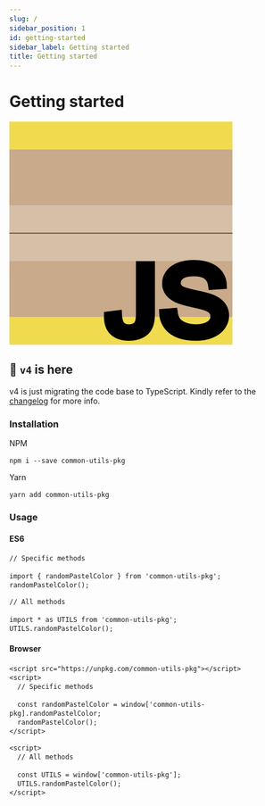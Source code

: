 ```yaml
---
slug: /
sidebar_position: 1
id: getting-started
sidebar_label: Getting started
title: Getting started
---
```


# Getting started

![img](img/js-pkg.png#center)

## :tada: `v4` is here

v4 is just migrating the code base to TypeScript. Kindly refer to the [changelog](https://common-utils-pkg.js.org/changelog.html) for more info.

### Installation

NPM

```
npm i --save common-utils-pkg
```

Yarn

```
yarn add common-utils-pkg
```

### Usage

#### ES6

```
// Specific methods

import { randomPastelColor } from 'common-utils-pkg';
randomPastelColor();
```

```
// All methods

import * as UTILS from 'common-utils-pkg';
UTILS.randomPastelColor();
```

#### Browser

```
<script src="https://unpkg.com/common-utils-pkg"></script>
<script>
  // Specific methods

  const randomPastelColor = window['common-utils-pkg].randomPastelColor;
  randomPastelColor();
</script>
```

```
<script>
  // All methods

  const UTILS = window['common-utils-pkg'];
  UTILS.randomPastelColor();
</script>
```
